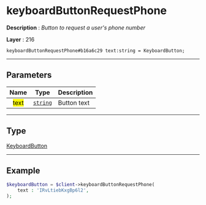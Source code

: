 # keyboardButtonRequestPhone

**Description** : *Button to request a user&#039;s phone number*

**Layer** : 216

```tl
keyboardButtonRequestPhone#b16a6c29 text:string = KeyboardButton;
```

---

## Parameters

| Name | Type | Description |
| :---: | :---: | :--- |
| <mark>text</mark> | [`string`](type/string) | Button text |

---

## Type

[KeyboardButton](type/KeyboardButton)

---

## Example

```php
$keyboardButton = $client->keyboardButtonRequestPhone(
	text : 'IRvLtiebKxgBp6l2',
);
```